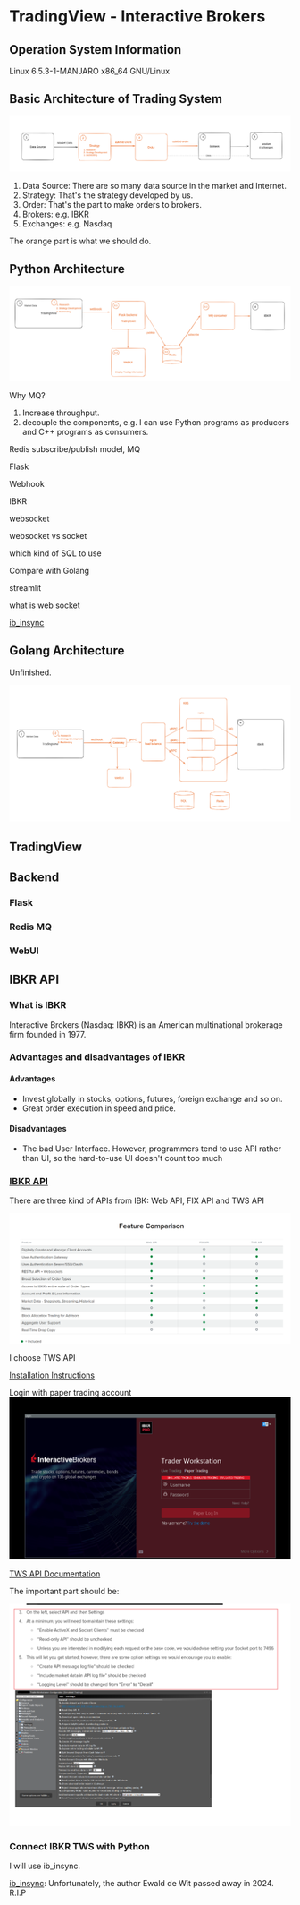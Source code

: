 # TradingView - Interactive Brokers

## Operation System Information
Linux 6.5.3-1-MANJARO x86_64 GNU/Linux


## Basic Architecture of Trading System

![img.png](basic-arch.png)

1. Data Source: There are so many data source in the market and Internet. 
2. Strategy: That's the strategy developed by us. 
3. Order: That's the part to make orders to brokers. 
4. Brokers: e.g. IBKR 
5. Exchanges: e.g. Nasdaq

The orange part is what we should do.

## Python Architecture

![img.png](python-arch.png)

Why MQ? 
1. Increase throughput.
2. decouple the components, e.g. I can use Python programs as producers and C++ programs as consumers.



Redis subscribe/publish model, MQ

Flask

Webhook

IBKR

websocket

websocket vs socket

which kind of SQL to use

Compare with Golang

streamlit

what is web socket

[ib_insync](https://github.com/erdewit/ib_insync)


## Golang Architecture

Unfinished.

![img.png](golang-arch.png)


## TradingView

## Backend
### Flask

### Redis MQ

### WebUI


## IBKR API
### What is IBKR
Interactive Brokers (Nasdaq: IBKR) is an American multinational brokerage firm founded in 1977. 

### Advantages and disadvantages of IBKR
#### Advantages
- Invest globally in stocks, options, futures, foreign exchange and so on.
- Great order execution in speed and price.


#### Disadvantages
- The bad User Interface. However, programmers tend to use API rather than UI, so the hard-to-use UI doesn't count too much


### [IBKR API](https://www.interactivebrokers.com/en/trading/ib-api.php)
There are three kind of APIs from IBK: Web API, FIX API and TWS API

![img.png](IBKR-api.png)

I choose TWS API

[Installation Instructions](https://www.interactivebrokers.com/en/index.php?f=16042)


Login with paper trading account
![img.png](IBKR-paper-trading.png)

[TWS API Documentation](https://ibkrcampus.com/ibkr-api-page/twsapi-doc/)

The important part should be:

![img.png](IBKR-api-settings.png)

### Connect IBKR TWS with Python 
I will use ib_insync.

[ib_insync](https://github.com/erdewit/ib_insync): Unfortunately, the author Ewald de Wit passed away in 2024. R.I.P

